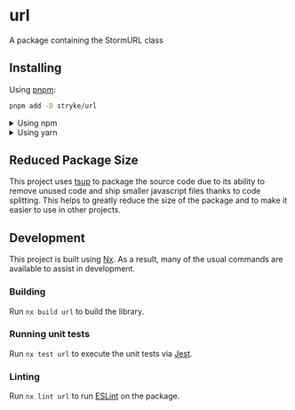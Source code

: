 <!-- START header -->
<!-- END header -->

# url

A package containing the StormURL class

<!-- START doctoc -->
<!-- END doctoc -->

## Installing

Using [pnpm](http://pnpm.io):

```bash
pnpm add -D stryke/url
```

<details>
  <summary>Using npm</summary>

```bash
npm install -D stryke/url
```

</details>

<details>
  <summary>Using yarn</summary>

```bash
yarn add -D stryke/url
```

</details>

## Reduced Package Size

This project uses [tsup](https://tsup.egoist.dev/) to package the source code
due to its ability to remove unused code and ship smaller javascript files
thanks to code splitting. This helps to greatly reduce the size of the package
and to make it easier to use in other projects.

## Development

This project is built using [Nx](https://nx.dev). As a result, many of the usual
commands are available to assist in development.

### Building

Run `nx build url` to build the library.

### Running unit tests

Run `nx test url` to execute the unit tests via [Jest](https://jestjs.io).

### Linting

Run `nx lint url` to run [ESLint](https://eslint.org/) on the package.

<!-- START footer -->
<!-- END footer -->
